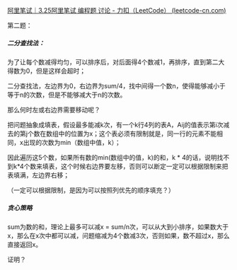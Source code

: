 [阿里笔试｜3.25阿里笔试 编程题 讨论 - 力扣（LeetCode） (leetcode-cn.com)](https://leetcode-cn.com/circle/discuss/CuxXhe/)



第二题：

##### 二分查找法：

为了让每个数减得均匀，可以排序后，对后面得4个数减1，再排序，直到第二大得数为0，但是这样会超时；

二分查找法，左边界为0，右边界为sum/4，找中间得一个数n，使得能够减小于等于n的次数，但是不能够减大于n的次数。

那么何时左或右边界需要移动呢？

把问题抽象成填表，假设最多能减k次，有一个k行4列的表A，Aij的值表示第i次减去的第j个数在数组中的位置为x；这个表必须有限制就是，同一行的元素不能相同，x出现的次数为min（数组中值，k）；

因此遍历这5个数，如果所有数的min(数组中的值，k)的和，k * 4的话，说明找不到k*4个数来填表，这个时候右边界要左移，否则可以断定一定可以根据限制来把表填满，左边界右移；

（一定可以根据限制，是因为可以按照列优先的顺序填充？）



##### 贪心策略

sum为数的和，理论上最多可以减x = sum/n次，可以从大到小排序，如果数大于x，那么在x次中都可以减，问题缩减为4个数减3次，否则如果，数不超过x，那么直接返回x。

证明？